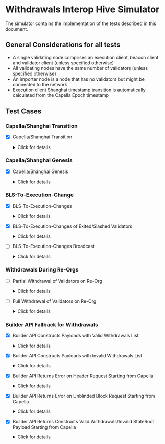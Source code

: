 # Withdrawals Interop Hive Simulator

The simulator contains the implementation of the tests described in this
document.


## General Considerations for all tests
- A single validating node comprises an execution client, beacon client and validator client (unless specified otherwise)
- All validating nodes have the same number of validators (unless specified otherwise)
- An importer node is a node that has no validators but might be connected to the network
- Execution client Shanghai timestamp transition is automatically calculated from the Capella Epoch timestamp


## Test Cases

### Capella/Shanghai Transition

* [x] Capella/Shanghai Transition
  <details>
  <summary>Click for details</summary>
  
  - Start two validating nodes that begin on Bellatrix/Merge genesis
  - Capella/Shanghai transition occurs on Epoch 1
  - Total of 128 Validators, 64 for each validating node
  - All validators contain 0x01 withdrawal credentials
  - Wait for Capella fork + `128 / MAX_WITHDRAWALS_PER_PAYLOAD` slots
  - Verify on the execution client:
    - All active validators' balances increase
  
  </details>

### Capella/Shanghai Genesis

* [x] Capella/Shanghai Genesis
  <details>
  <summary>Click for details</summary>
  
  - Start two validating nodes that begin on Capella genesis
  - Total of 128 Validators, 64 for each validating node
  - All validators contain 0x01 withdrawal credentials
  - Wait `128 / MAX_WITHDRAWALS_PER_PAYLOAD` slots
  - Verify on the execution client:
    - All active validators' balances increase
  
  </details>

### BLS-To-Execution-Change

* [x] BLS-To-Execution-Changes
  <details>
  <summary>Click for details</summary>
  
  - Start two validating nodes on Bellatrix/Merge genesis
  - Capella/Shanghai transition occurs on Epoch 1
  - Half genesis validators have BLS withdrawal credentials
  - If any of the clients supports receiving BLS-To-Execution-Changes during Bellatrix, sign and submit half of the BLS validators during the first epoch.
  - Wait for Capella fork
  - Submit the remaining BLS-To-Execution-Changes to all nodes
  - Wait and verify on the beacon state that withdrawal credentials are updated
  - Verify on the execution client:
    - All active validators' balances increase

  * [x] Test on Bellatrix/Merge genesis, submit BLS-To-Execution-Changes before transition to Capella/Shanghai
  * [x] Test on Bellatrix/Merge genesis, submit BLS-To-Execution-Changes after transition to Capella/Shanghai

  </details>

* [x] BLS-To-Execution-Changes of Exited/Slashed Validators
  <details>
  <summary>Click for details</summary>
  
  - Start two validating nodes on Bellatrix/Merge genesis
  - Capella/Shanghai transition occurs on Epoch 1
  - Total of 128 Validators, 64 for each validating node
  - Half genesis validators have BLS withdrawal credentials
  - 1 every 8 validators start on Voluntary Exit state
  - 1 every 8 validators start on Slashed state
  - If any of the clients supports receiving BLS-To-Execution-Changes during Bellatrix, sign and submit half of the BLS validators during the first epoch.
  - Wait for Capella fork
  - Submit the remaining BLS-To-Execution-Changes to all nodes
  - Wait and verify on the beacon state that withdrawal credentials are updated
  - Verify on the beacon state:
    - Withdrawal credentials are updated
    - Fully exited validators' balances drop to zero
  - Verify on the execution client:
    - All active validators' balances increase
    - Fully exited validators' balances are equal to the full withdrawn amount

  * [x] Test on Bellatrix/Merge genesis, submit BLS-To-Execution-Changes before transition to Capella/Shanghai
  * [x] Test on Bellatrix/Merge genesis, submit BLS-To-Execution-Changes after transition to Capella/Shanghai

  

  </details>

* [ ] BLS-To-Execution-Changes Broadcast
  <details>
  <summary>Click for details</summary>
  
  - Start two validating nodes and one importer node on Capella/Shanghai genesis
  - All genesis validators have BLS withdrawal credentials
  - Sign and submit BLS-To-Execution-Changes to the importer node of all validators to change withdrawal credentials to different execution addresses
  - Wait until the importer node broadcasts the BLS-To-Execution-Changes
  - Verify on the beacon state:
    - Withdrawal credentials are updated
  - Verify on the execution client:
    - All active validators' balances increase

  * [ ] Test on Bellatrix/Merge genesis, submit BLS-To-Execution-Changes before transition to Capella/Shanghai
  * [ ] Test on Bellatrix/Merge genesis, submit BLS-To-Execution-Changes after transition to Capella/Shanghai

  </details>

### Withdrawals During Re-Orgs

* [ ] Partial Withdrawal of Validators on Re-Org
  <details>
  <summary>Click for details</summary>
  
  - Start three validating nodes on Capella/Shanghai genesis
  - Two nodes, `A` and `B`, are connected to each other, and one node `C` is disconnected from the others
  - Total of 128 Validators, 42 for each validating node
  - All genesis validators have BLS withdrawal credentials
  - On Epoch 0, submit BLS-To-Execution changes to node `C` of all the validating keys contained in this same node
  - Verify that:
    - BLS-To-Execution changes are included in node `C` chain
    - Partial withdrawals on node `C` execution client
  - Submit BLS-To-Execution changes to nodes `A` and `B` of all the validating keys contained in node `C`, but the execution addresses must differ of the ones originally submitted to node `C`
  - Connect node `C` to nodes `A` and `B`
  - Wait until node `C` re-orgs to chain formed by nodes `A` and `B`
  - Verify on the beacon state `C`:
    - Withdrawal credentials are correctly updated to the execution addresses specified on nodes `A` and `B`
  - Verify on the execution client:
    - Withdrawal addresses specified on node `C` are empty
    - Withdrawal addresses specified on node `A` and `B` are partially withdrawing

  </details>

* [ ] Full Withdrawal of Validators on Re-Org
  <details>
  <summary>Click for details</summary>
  
  - Start three validating nodes on Capella/Shanghai genesis
  - Two nodes, `A` and `B`, are connected to each other, and one node `C` is disconnected from the others
  - Total of 128 Validators, 42 for each validating node
  - All genesis validators have BLS withdrawal credentials
  - 1 every 8 validators start on Voluntary Exit state
  - 1 every 8 validators start on Slashed state
  - On Epoch 0, submit BLS-To-Execution changes to node `C` of all the inactive validating keys
  - Verify that:
    - BLS-To-Execution changes are included in node `C` chain
    - Full withdrawals on node `C` execution client
  - Submit BLS-To-Execution changes to nodes `A` and `B` of all the exited validating keys, but the execution addresses must differ of the ones originally submitted to node `C`
  - Connect node `C` to nodes `A` and `B`
  - Wait until node `C` re-orgs to chain formed by nodes `A` and `B`
  - Verify on the beacon state `C`:
    - Withdrawal credentials are correctly updated to the execution addresses specified on nodes `A` and `B`
  - Verify on the execution client:
    - Withdrawal addresses specified on node `C` are empty
    - Withdrawal addresses specified on node `A` and `B` are fully withdrawing

  </details>


### Builder API Fallback for Withdrawals

* [x] Builder API Constructs Payloads with Valid Withdrawals List
  <details>
  <summary>Click for details</summary>
  
  - Start two validating nodes on Bellatrix/Paris genesis
  - Total of 128 Validators, 64 for each validating node
  - All genesis validators have BLS withdrawal credentials
  - Both validating nodes are connected to a builder API mock server
  - Builder API server is configured to return payloads with the correct withdrawals list, starting from capella
  - Wait for capella and verify that the payloads are correctly included in the canonical chain
  - Wait for finalization, and verify at least one block was built by the builder API on each node
  - Verify that all signed beacon blocks delivered to the builder were correctly constructed and signed

  </details>

* [x] Builder API Constructs Payloads with Invalid Withdrawals List
  <details>
  <summary>Click for details</summary>
  
  - Start two validating nodes on Bellatrix/Paris genesis
  - Total of 128 Validators, 64 for each validating node
  - All genesis validators have Execution address withdrawal credentials
  - Both validating nodes are connected to a builder API mock server
  - Builder API server is configured to return payloads with an invalid withdrawals list, starting from capella
  - Wait for finalization, and verify at least one block was built by the builder API on each node
  - Wait for capella and verify that the invalid payloads are correctly rejected from the canonical chain
  - Verify that the chain is able to finalize even after the builder API returns payloads with invalid withdrawals on every request

  </details>

* [x] Builder API Returns Error on Header Request Starting from Capella
  <details>
  <summary>Click for details</summary>
  
  - Start two validating nodes on Bellatrix/Paris genesis
  - Total of 128 Validators, 64 for each validating node
  - All genesis validators have Execution address withdrawal credentials
  - Both validating nodes are connected to a builder API mock server
  - Builder API server is configured to return error on header request, starting from capella
  - Wait for capella
  - Wait for finalization, and verify at least one block was built by the builder API on each node
  - Verify that the chain is able to finalize even after the builder API returns error on every header request

  </details>

* [x] Builder API Returns Error on Unblinded Block Request Starting from Capella
  <details>
  <summary>Click for details</summary>
  
  - Start two validating nodes on Bellatrix/Paris genesis
  - Total of 128 Validators, 64 for each validating node
  - All genesis validators have Execution address withdrawal credentials
  - Both validating nodes are connected to a builder API mock server
  - Builder API server is configured to return error on unblinded block request, starting from capella
  - Wait for capella
  - Wait for finalization, and verify at least one block was built by the builder API on each node
  - Verify that the chain is able to finalize even after the builder API returns error on every unblinded block request

  </details>

* [x] Builder API Returns Constructs Valid Withdrawals/Invalid StateRoot Payload Starting from Capella
  <details>
  <summary>Click for details</summary>
  
  - Start two validating nodes on Bellatrix/Paris genesis
  - Total of 128 Validators, 64 for each validating node
  - All genesis validators have Execution address withdrawal credentials
  - Both validating nodes are connected to a builder API mock server
  - Builder API server is configured to produce payloads with valid withdrawals list, but invalid state root, starting from capella
  - Wait for capella
  - Verify that the consensus clients correctly circuit break the builder when the empty slots are detected
  - Verify that the chain is able to finalize

  </details>